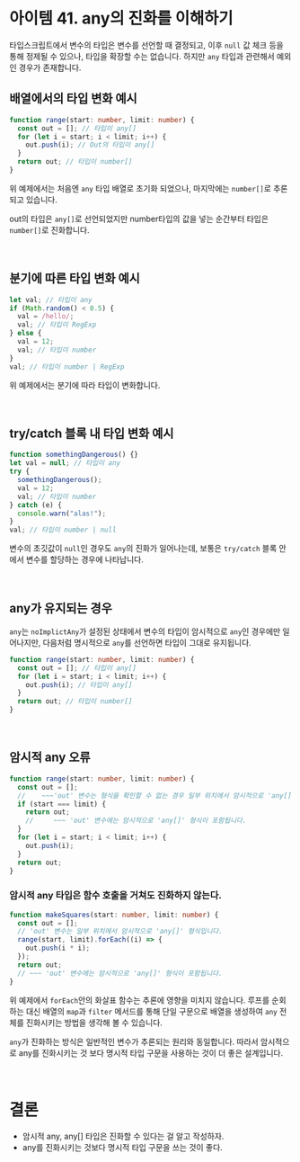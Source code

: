# 아이템 41. any의 진화를 이해하기

타입스크립트에서 변수의 타입은 변수를 선언할 때 결정되고, 이후 `null` 값 체크 등을 통해 정제될 수 있으나, 타입을 확장할 수는 없습니다.
하지만 `any` 타입과 관련해서 예외인 경우가 존재합니다.

## 배열에서의 타입 변화 예시

```typescript
function range(start: number, limit: number) {
  const out = []; // 타입이 any[]
  for (let i = start; i < limit; i++) {
    out.push(i); // Out의 타입이 any[]
  }
  return out; // 타입이 number[]
}
```

위 예제에서는 처음엔 `any` 타입 배열로 초기화 되었으나, 마지막에는 `number[]`로 추론되고 있습니다.

out의 타입은 `any[]`로 선언되었지만 number타입의 값을 넣는 순간부터 타입은 `number[]`로 진화합니다.

<br/>

## 분기에 따른 타입 변화 예시

```typescript
let val; // 타입이 any
if (Math.random() < 0.5) {
  val = /hello/;
  val; // 타입이 RegExp
} else {
  val = 12;
  val; // 타입이 number
}
val; // 타입이 number | RegExp
```

위 예제에서는 분기에 따라 타입이 변화합니다.

<br/>

## try/catch 블록 내 타입 변화 예시

```typescript
function somethingDangerous() {}
let val = null; // 타입이 any
try {
  somethingDangerous();
  val = 12;
  val; // 타입이 number
} catch (e) {
  console.warn("alas!");
}
val; // 타입이 number | null
```

변수의 초깃값이 `null`인 경우도 `any`의 진화가 일어나는데, 보통은 `try/catch` 블록 안에서 변수를 할당하는 경우에 나타납니다.

<br/>

## any가 유지되는 경우

`any`는 `noImplictAny`가 설정된 상태에서 변수의 타입이 암시적으로 `any`인 경우에만 일어나지만, 다음처럼 명시적으로 `any`를 선언하면 타입이 그대로 유지됩니다.

```typescript
function range(start: number, limit: number) {
  const out = []; // 타입이 any[]
  for (let i = start; i < limit; i++) {
    out.push(i); // 타입이 any[]
  }
  return out; // 타입이 number[]
}
```

<br/>

## 암시적 any 오류

```typescript
function range(start: number, limit: number) {
  const out = [];
  //    ~~~'out' 변수는 형식을 확인할 수 없는 경우 일부 위치에서 암시적으로 'any[]' 형식입니다.
  if (start === limit) {
    return out;
    //     ~~~ 'out' 변수에는 암시적으로 'any[]' 형식이 포함됩니다.
  }
  for (let i = start; i < limit; i++) {
    out.push(i);
  }
  return out;
}
```

### 암시적 any 타입은 함수 호출을 거쳐도 진화하지 않는다.

```typescript
function makeSquares(start: number, limit: number) {
  const out = [];
  // 'out' 변수는 일부 위치에서 암시적으로 'any[]' 형식입니다.
  range(start, limit).forEach((i) => {
    out.push(i * i);
  });
  return out;
  // ~~~ 'out' 변수에는 암시적으로 'any[]' 형식이 포함됩니다.
}
```

위 예제에서 `forEach`안의 화살표 함수는 추론에 영향을 미치지 않습니다. 루프를 순회하는 대신 배열의 `map`과 `filter` 메서드를 통해 단일 구문으로 배열을 생성하여 `any` 전체를 진화시키는 방법을 생각해 볼 수 있습니다.

`any`가 진화하는 방식은 일반적인 변수가 추론되는 원리와 동일합니다. 따라서 암시적으로 any를 진화시키는 것 보다 명시적 타입 구문을 사용하는 것이 더 좋은 설계입니다.

<br/>

# 결론

- 암시적 any, any[] 타입은 진화할 수 있다는 걸 알고 작성하자.
- any를 진화시키는 것보다 명시적 타입 구문을 쓰는 것이 좋다.
